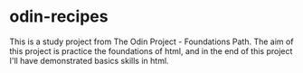 # odin-recipes
This is a study project from The Odin Project - Foundations Path.
The aim of this project is practice the foundations of html, and in the end of this project I'll have demonstrated basics skills in html.